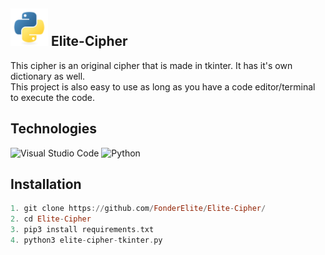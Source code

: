 ## <img src="https://raw.githubusercontent.com/devicons/devicon/master/icons/python/python-original.svg" width="60px"> Elite-Cipher 
<p>This cipher is an original cipher that is made in tkinter. It has it's own dictionary as well. <br> This project is also easy to use as long as you have a code editor/terminal to execute the code.</p>

## Technologies 
![Visual Studio Code](https://img.shields.io/badge/Visual%20Studio%20Code-0078d7.svg?style=for-the-badge&logo=visual-studio-code&logoColor=white) 
![Python](https://img.shields.io/badge/python-3670A0?style=for-the-badge&logo=python&logoColor=ffdd54) 

## Installation 
```hs
1. git clone https://github.com/FonderElite/Elite-Cipher/
2. cd Elite-Cipher
3. pip3 install requirements.txt
4. python3 elite-cipher-tkinter.py
```
